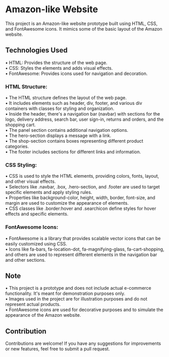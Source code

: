 # Amazon-like Website
This project is an Amazon-like website prototype built using HTML, CSS, and FontAwesome icons. It mimics some of the basic layout of the Amazon website.

## Technologies Used
• HTML: Provides the structure of the web page. <br>
• CSS: Styles the elements and adds visual effects. <br>
• FontAwesome: Provides icons used for navigation and decoration. <br>

### HTML Structure:
• The HTML structure defines the layout of the web page. <br>
• It includes elements such as header, div, footer, and various div containers with classes for styling and organization. <br>
• Inside the header, there's a navigation bar (navbar) with sections for the logo, delivery address, search bar, user sign-in, returns and orders, and the shopping cart. <br>
• The panel section contains additional navigation options. <br>
• The hero-section displays a message with a link. <br>
• The shop-section contains boxes representing different product categories. <br>
• The footer includes sections for different links and information. <br>
### CSS Styling:
• CSS is used to style the HTML elements, providing colors, fonts, layout, and other visual effects. <br>
• Selectors like .navbar, .box, .hero-section, and .footer are used to target specific elements and apply styling rules. <br>
• Properties like background-color, height, width, border, font-size, and margin are used to customize the appearance of elements. <br>
• CSS classes like .border:hover and .searchicon define styles for hover effects and specific elements. <br>
### FontAwesome Icons:
• FontAwesome is a library that provides scalable vector icons that can be easily customized using CSS. <br>
• Icons like fa-bars, fa-location-dot, fa-magnifying-glass, fa-cart-shopping, and others are used to represent different elements in the navigation bar and other sections. <br>

## Note
• This project is a prototype and does not include actual e-commerce functionality. It's meant for demonstration purposes only. <br>
• Images used in the project are for illustration purposes and do not represent actual products. <br> 
• FontAwesome icons are used for decorative purposes and to simulate the appearance of the Amazon website. <br>
## Contribution
Contributions are welcome! If you have any suggestions for improvements or new features, feel free to submit a pull request.


